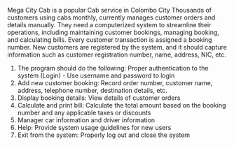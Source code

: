 Mega City Cab is a popular Cab service in Colombo City Thousands of customers using cabs monthly,
currently manages customer orders and details manually. They need a computerized system to
streamline their operations, including maintaining customer bookings, managing booking, and
calculating bills.
Every customer transaction is assigned a booking number. New customers are registered by the system,
and it should capture information such as customer registration number, name, address, NIC, etc.
1. The program should do the following: Proper authentication to the system (Login) - Use username
and password to login
2. Add new customer booking: Record order number, customer name, address, telephone number,
destination details, etc.
3. Display booking details: View details of customer orders
4. Calculate and print bill: Calculate the total amount based on the booking number and any
applicable taxes or discounts
5. Manager car information and driver information
6. Help: Provide system usage guidelines for new users
7. Exit from the system: Properly log out and close the system
